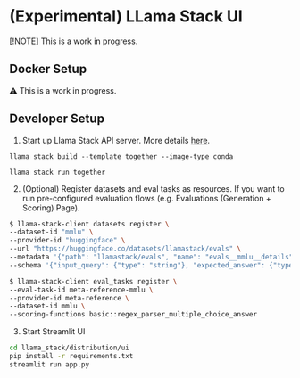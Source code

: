 # (Experimental) LLama Stack UI

[!NOTE] This is a work in progress.

## Docker Setup

:warning: This is a work in progress.

## Developer Setup

1. Start up Llama Stack API server. More details [here](https://llama-stack.readthedocs.io/en/latest/getting_started/index.html).

```
llama stack build --template together --image-type conda

llama stack run together
```

2. (Optional) Register datasets and eval tasks as resources. If you want to run pre-configured evaluation flows (e.g. Evaluations (Generation + Scoring) Page).

```bash
$ llama-stack-client datasets register \
--dataset-id "mmlu" \
--provider-id "huggingface" \
--url "https://huggingface.co/datasets/llamastack/evals" \
--metadata '{"path": "llamastack/evals", "name": "evals__mmlu__details", "split": "train"}' \
--schema '{"input_query": {"type": "string"}, "expected_answer": {"type": "string", "chat_completion_input": {"type": "string"}}}'
```

```bash
$ llama-stack-client eval_tasks register \
--eval-task-id meta-reference-mmlu \
--provider-id meta-reference \
--dataset-id mmlu \
--scoring-functions basic::regex_parser_multiple_choice_answer
```

3. Start Streamlit UI

```bash
cd llama_stack/distribution/ui
pip install -r requirements.txt
streamlit run app.py
```
